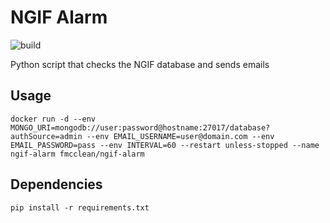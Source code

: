 # NGIF Alarm

![build](https://github.com/nclwater/ngif-alarm/workflows/build/badge.svg)

Python script that checks the NGIF database and sends emails

## Usage
`docker run -d --env MONGO_URI=mongodb://user:password@hostname:27017/database?authSource=admin --env EMAIL_USERNAME=user@domain.com --env EMAIL_PASSWORD=pass --env INTERVAL=60 --restart unless-stopped --name ngif-alarm fmcclean/ngif-alarm` 

## Dependencies
`pip install -r requirements.txt`
